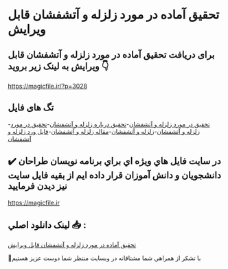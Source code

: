 # تحقیق آماده در مورد زلزله و آتشفشان قابل ویرایش

## برای دریافت تحقیق آماده در مورد زلزله و آتشفشان قابل ویرایش به لینک زیر بروید 👇

https://magicfile.ir/?p=3028

## تگ های فایل

-[تحقیق در مورد زلزله و آتشفشان](https://magicfile.ir/product/%d8%aa%d8%ad%d9%82%d9%8a%d9%82-%d8%a2%d9%85%d8%a7%d8%af%d9%87-%d8%af%d8%b1-%d9%85%d9%88%d8%b1%d8%af-%d8%b2%d9%84%d8%b2%d9%84%d9%87-%d9%88-%d8%a2%d8%aa%d8%b4%d9%81%d8%b4%d8%a7%d9%86/)-[تحقیق درباره زلزله و آتشفشان](https://magicfile.ir/product/%d8%aa%d8%ad%d9%82%d9%8a%d9%82-%d8%a2%d9%85%d8%a7%d8%af%d9%87-%d8%af%d8%b1-%d9%85%d9%88%d8%b1%d8%af-%d8%b2%d9%84%d8%b2%d9%84%d9%87-%d9%88-%d8%a2%d8%aa%d8%b4%d9%81%d8%b4%d8%a7%d9%86/)-[تحقيق در مورد زلزله و آتشفشان](https://magicfile.ir/product/%d8%aa%d8%ad%d9%82%d9%8a%d9%82-%d8%a2%d9%85%d8%a7%d8%af%d9%87-%d8%af%d8%b1-%d9%85%d9%88%d8%b1%d8%af-%d8%b2%d9%84%d8%b2%d9%84%d9%87-%d9%88-%d8%a2%d8%aa%d8%b4%d9%81%d8%b4%d8%a7%d9%86/)-[زلزله و آتشفشان](https://magicfile.ir/product/%d8%aa%d8%ad%d9%82%d9%8a%d9%82-%d8%a2%d9%85%d8%a7%d8%af%d9%87-%d8%af%d8%b1-%d9%85%d9%88%d8%b1%d8%af-%d8%b2%d9%84%d8%b2%d9%84%d9%87-%d9%88-%d8%a2%d8%aa%d8%b4%d9%81%d8%b4%d8%a7%d9%86/)-[مقاله زلزله و آتشفشان](https://magicfile.ir/product/%d8%aa%d8%ad%d9%82%d9%8a%d9%82-%d8%a2%d9%85%d8%a7%d8%af%d9%87-%d8%af%d8%b1-%d9%85%d9%88%d8%b1%d8%af-%d8%b2%d9%84%d8%b2%d9%84%d9%87-%d9%88-%d8%a2%d8%aa%d8%b4%d9%81%d8%b4%d8%a7%d9%86/)-[فایل ورد زلزله و آتشفشان](https://magicfile.ir/product/%d8%aa%d8%ad%d9%82%d9%8a%d9%82-%d8%a2%d9%85%d8%a7%d8%af%d9%87-%d8%af%d8%b1-%d9%85%d9%88%d8%b1%d8%af-%d8%b2%d9%84%d8%b2%d9%84%d9%87-%d9%88-%d8%a2%d8%aa%d8%b4%d9%81%d8%b4%d8%a7%d9%86/)

## ✔️ در سايت فايل هاي ويژه اي براي برنامه نويسان طراحان دانشجويان و دانش آموزان قرار داده ايم از بقيه فايل سايت نيز ديدن فرماييد

https://magicfile.ir


## لينک دانلود اصلي 📥 :

[تحقیق آماده در مورد زلزله و آتشفشان قابل ویرایش](https://magicfile.ir/product/%d8%aa%d8%ad%d9%82%d9%8a%d9%82-%d8%a2%d9%85%d8%a7%d8%af%d9%87-%d8%af%d8%b1-%d9%85%d9%88%d8%b1%d8%af-%d8%b2%d9%84%d8%b2%d9%84%d9%87-%d9%88-%d8%a2%d8%aa%d8%b4%d9%81%d8%b4%d8%a7%d9%86/) 


🙏با تشکر از همراهي شما مشتاقانه در وبسایت منتظر شما دوست عزیز هستیم

